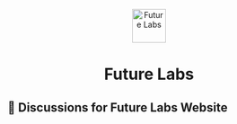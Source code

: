 <p align="center">
  <a href="https://www.futlabs.com/">
    <img alt="Future Labs" src="https://www.futlabs.com/css/images/favicon.png" width="60" />
  </a>
</p>
<h1 align="center">
  Future Labs
</h1>

## 🚀 Discussions for Future Labs Website
